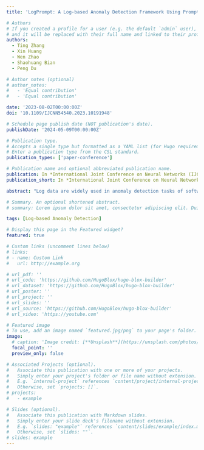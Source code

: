 ```yaml
---
title: 'LogPrompt: A Log-based Anomaly Detection Framework Using Prompts'

# Authors
# If you created a profile for a user (e.g. the default `admin` user), write the username (folder name) here
# and it will be replaced with their full name and linked to their profile.
authors:
  - Ting Zhang
  - Xin Huang
  - Wen Zhao
  - Shaohuang Bian
  - Peng Du

# Author notes (optional)
# author_notes:
#   - 'Equal contribution'
#   - 'Equal contribution'

date: '2023-08-02T00:00:00Z'
doi: '10.1109/IJCNN54540.2023.10191948'

# Schedule page publish date (NOT publication's date).
publishDate: '2024-05-09T00:00:00Z'

# Publication type.
# Accepts a single type but formatted as a YAML list (for Hugo requirements).
# Enter a publication type from the CSL standard.
publication_types: ['paper-conference']

# Publication name and optional abbreviated publication name.
publication: In *International Joint Conference on Neural Networks (IJCNN)*, 2023
publication_short: In *International Joint Conference on Neural Networks (IJCNN)*, 2023

abstract: "Log data are widely used in anomaly detection tasks of software system. At present, log anomaly detection methods based on deep learning have greatly progressed. However, the existing methods have the following limitations: (1) Logs are at large scale but labeled logs are rare, so training a detection model that requires a number of labeled log data from scratch is costly and impractical; (2) Log anomaly detection tasks usually need to comprehensively consider the semantic and sequential information in logs, but most of the current log anomaly detection frameworks only build models from either aspect; (3) Normal and abnormal logs are imbalanced in real world, which seriously reduces the detection recalls. This paper proposes a log anomaly detection framework called LogPrompt to solve the problems mentioned above. LogPrompt leverages prompts to guide the pretrained language model (PLM) to better learn the semantic and sequential information of logs, and avoids training a model from scratch. Even with few training data, the model achieves good detection performance. Moreover, it uses focal loss instead of cross entropy loss to guide the model optimization during training stage, for alleviating the class imbalance problem. Experiments show that LogPrompt can detect log anomalies more effectively and efficiently by prompts, and it can significantly improve the recalls and F1 scores."

# Summary. An optional shortened abstract.
# summary: Lorem ipsum dolor sit amet, consectetur adipiscing elit. Duis posuere tellus ac convallis placerat. Proin tincidunt magna sed ex sollicitudin condimentum.

tags: [Log-based Anomaly Detection]

# Display this page in the Featured widget?
featured: true

# Custom links (uncomment lines below)
# links:
# - name: Custom Link
#   url: http://example.org

# url_pdf: ''
# url_code: 'https://github.com/HugoBlox/hugo-blox-builder'
# url_dataset: 'https://github.com/HugoBlox/hugo-blox-builder'
# url_poster: ''
# url_project: ''
# url_slides: ''
# url_source: 'https://github.com/HugoBlox/hugo-blox-builder'
# url_video: 'https://youtube.com'

# Featured image
# To use, add an image named `featured.jpg/png` to your page's folder.
image:
  # caption: 'Image credit: [**Unsplash**](https://unsplash.com/photos/pLCdAaMFLTE)'
  focal_point: ''
  preview_only: false

# Associated Projects (optional).
#   Associate this publication with one or more of your projects.
#   Simply enter your project's folder or file name without extension.
#   E.g. `internal-project` references `content/project/internal-project/index.md`.
#   Otherwise, set `projects: []`.
# projects:
#   - example

# Slides (optional).
#   Associate this publication with Markdown slides.
#   Simply enter your slide deck's filename without extension.
#   E.g. `slides: "example"` references `content/slides/example/index.md`.
#   Otherwise, set `slides: ""`.
# slides: example
---
```


<!-- {{% callout note %}}
Click the _Cite_ button above to demo the feature to enable visitors to import publication metadata into their reference management software.
{{% /callout %}}

{{% callout note %}}
Create your slides in Markdown - click the _Slides_ button to check out the example.
{{% /callout %}}

Add the publication's **full text** or **supplementary notes** here. You can use rich formatting such as including [code, math, and images](https://docs.hugoblox.com/content/writing-markdown-latex/). -->

